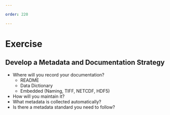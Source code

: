 ```yaml
---

order: 220

---
```


# Exercise

## Develop a Metadata and Documentation Strategy 

<ul class="small">
    <li>
        Where will you record your documentation?
        <ul>
            <li>README</li>
            <li>Data Dictionary</li>
            <li>Embedded (Naming, TIFF, NETCDF, HDF5)</li>
        </ul>
    </li>
    <li>How will you maintain it?</li>
    <li>What metadata is collected automatically?</li>
    <li>Is there a metadata standard you need to follow?</li>
</ul>





